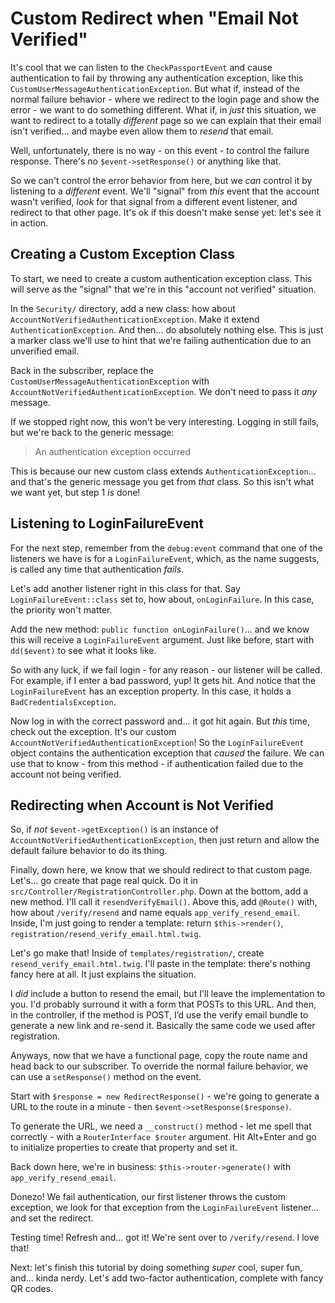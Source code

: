 # Custom Redirect when "Email Not Verified"

It's cool that we can listen to the `CheckPassportEvent` and cause authentication to
fail by throwing any authentication exception, like this
`CustomUserMessageAuthenticationException`. But what if, instead of the normal
failure behavior - where we redirect to the login page and show the error - we want
to do something different. What if, in *just* this situation, we want to redirect
to a totally *different* page so we can explain that their email isn't verified...
and maybe even allow them to *resend* that email.

Well, unfortunately, there is no way - on this event - to control the failure
response. There's no `$event->setResponse()` or anything like that.

So we can't control the error behavior from here, but we *can* control it by
listening to a *different* event. We'll "signal" from *this* event that the account
wasn't verified, *look* for that signal from a different event listener, and
redirect to that other page. It's ok if this doesn't make sense yet: let's see it
in action.

## Creating a Custom Exception Class

To start, we need to create a custom authentication exception class. This will
serve as the "signal" that we're in this "account not verified" situation.

In the `Security/` directory, add a new class: how about
`AccountNotVerifiedAuthenticationException`. Make it extend `AuthenticationException`.
And then... do absolutely nothing else. This is just a marker class we'll use to
hint that we're failing authentication due to an unverified email.

Back in the subscriber, replace the `CustomUserMessageAuthenticationException` with
`AccountNotVerifiedAuthenticationException`. We don't need to pass it *any* message.

If we stopped right now, this won't be very interesting. Logging in still fails, but
we're back to the generic message:

> An authentication exception occurred

This is because our new custom class extends `AuthenticationException`... and that's
the generic message you get from *that* class. So this isn't what we want yet, but step 1
*is* done!

## Listening to LoginFailureEvent

For the next step, remember from the `debug:event` command that one of the listeners
we have is for a `LoginFailureEvent`, which, as the name suggests, is called any
time that authentication *fails*.

Let's add another listener right in this class for that. Say
`LoginFailureEvent::class` set to, how about, `onLoginFailure`. In this case, the
priority won't matter.

Add the new method: `public function onLoginFailure()`... and we know this will
receive a `LoginFailureEvent` argument. Just like before, start with
`dd($event)` to see what it looks like.

So with any luck, if we fail login - for any reason - our listener will be called.
For example, if I enter a bad password, yup! It gets hit. And notice that the
`LoginFailureEvent` has an exception property. In this case, it holds a
`BadCredentialsException`.

Now log in with the correct password and... it got hit again. But *this* time, check
out the exception. It's our custom `AccountNotVerifiedAuthenticationException`! So
the `LoginFailureEvent` object contains the authentication exception that *caused*
the failure. We can use that to know - from this method - if authentication failed
due to the account not being verified.

## Redirecting when Account is Not Verified

So, if *not* `$event->getException()` is an instance of
`AccountNotVerifiedAuthenticationException`, then just return and allow the default
failure behavior to do its thing.

Finally, down here, we know that we should redirect to that custom page. Let's... go create
that page real quick. Do it in `src/Controller/RegistrationController.php`. Down
at the bottom, add a new method. I'll call it `resendVerifyEmail()`. Above
this, add `@Route()` with, how about `/verify/resend` and name equals
`app_verify_resend_email`. Inside, I'm just going to render a template: return
`$this->render()`, `registration/resend_verify_email.html.twig`.

Let's go make that! Inside of `templates/registration/`, create
`resend_verify_email.html.twig`. I'll paste in the template: there's nothing
fancy here at all. It just explains the situation.

I *did* include a button to resend the email, but I'll leave the implementation
to you. I'd probably surround it with a form that POSTs to this URL. And then,
in the controller, if the method is POST, I’d use the verify email bundle
to generate a new link and re-send it. Basically the same code we used after registration.

Anyways, now that we have a functional page, copy the route name and head back
to our subscriber. To override the normal failure behavior, we can use a
`setResponse()` method on the event.

Start with `$response = new RedirectResponse()` - we're going to generate a URL
to the route in a minute - then `$event->setResponse($response)`.

To generate the URL, we need a `__construct()` method - let me spell that correctly -
with a `RouterInterface $router` argument. Hit Alt+Enter and go to initialize
properties to create that property and set it.

Back down here, we're in business: `$this->router->generate()` with
`app_verify_resend_email`.

Donezo! We fail authentication, our first listener throws the custom exception,
we look for that exception from the `LoginFailureEvent` listener… and set the redirect.

Testing time! Refresh and... got it! We're sent over to `/verify/resend`. I love
that!

Next: let's finish this tutorial by doing something *super* cool, super fun, and...
kinda nerdy. Let's add two-factor authentication, complete with fancy
QR codes.
